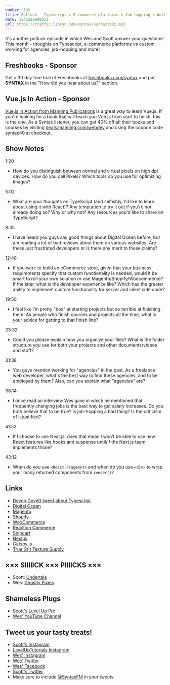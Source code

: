```yaml
---
number: 102
title: Potluck - Typescript × E-commerce platforms × Job-hopping × Working for agencies × more
date: 1545228000031
url: https://traffic.libsyn.com/syntax/Syntaxt102.mp3
---
```


It's another potluck episode in which Wes and Scott answer your questions! This month - thoughts on Typescript, e-commerce platforms vs custom, working for agencies, job-hopping and more!

## Freshbooks - Sponsor

Get a 30 day free trial of Freshbooks at [freshbooks.com/syntax](https://freshbooks.com/syntax) and put **SYNTAX** in the "How did you hear about us?" section.

## Vue.js In Action - Sponsor

[Vue.js in Action from Manning Publications](https://deals.manning.com/webdev) is a great way to learn Vue.js. If you're looking for a book that will teach you Vue.js from start to finish, this is the one. As a Syntax listener, you can get 40% off all their books and courses by visiting [deals.manning.com/webdev](https://deals.manning.com/webdev) and using the coupon code syntax40 at checkout.

## Show Notes

1:20

* How do you distinguish between normal and virtual pixels on high dpi devices. How do you call Pixels? Which tools do you use for optimizing Images?   

5:02

* What are your thoughts on TypeScript (and selfishly, I'd like to learn about using it with React)? Any temptation to try it out if you're not already doing so? Why or why not? Any resources you'd like to share on TypeScript?

8:35

* I have heard you guys say good things about Digital Ocean before, but am reading a lot of bad reviews about them on various websites. Are these just frustrated developers or is there any merit to these claims?

12:48

* If you were to build an eCommerce store, given that your business requirements specify that custom functionality is needed, would it be smart to roll your own solution or use Magento/Shopify/Woocommerce? If the later, what is the developer experience like? Which has the greater ability to implement custom functionality for server and client side code?

19:50

* I feel like I’m pretty "bos" at starting projects but so terrible at finishing them. As people who finish courses and projects all the time, what is your advice for getting to that finish line?

23:32

* Could you please explain how you organize your files? What is the folder structure you use for both your projects and other documents/videos and stuff?

31:38

* You guys mention working for "agencies" in the past. As a freelance web developer, what's the best way to find these agencies, and to be employed by them? Also, can you explain what "agencies" are? 

38:14

* I once read an interview Wes gave in which he mentioned that frequently changing jobs is the best way to get salary increases. Do you both believe that to be true? Is job-hopping a bad thing? Is the criticism of it justified? 

41:53

* If I choose to use Next.js, does that mean I won’t be able to use new React features like hooks and suspense until/if the Next.js team implements those? 

43:12

* When do you use `<React.Fragment>` and when do you use `<div>` to wrap your many returned components from `render()`?

## Links
* [Devon Govett tweet about Typescript](https://twitter.com/devongovett/status/1069317990435311617)
* [Digital Ocean](https://digitalocean.com)
* [Magento](https://magento.com/)
* [Shopify](https://www.shopify.com/)
* [WooCommerce](https://woocommerce.com/)
* [Reaction Commerce](https://www.reactioncommerce.com)
* [Snipcart](https://snipcart.com/)
* [Next.js](https://nextjs.org/)
* [Gatsby.js](https://www.gatsbyjs.org/)
* [True Grit Texture Supply](https://www.truegrittexturesupply.com/)

## ××× SIIIIICK ××× PIIIICKS ×××

* Scott: [Undertale](https://undertale.com/)
* Wes: [Ghostly Pixels](https://ghostlypixels.com)

## Shameless Plugs

* [Scott's Level Up Pro](https://LevelUpTutorials.com/pro)
* [Wes' YouTube Channel](https://www.youtube.com/wesbos)

## Tweet us your tasty treats!

* [Scott's Instagram](https://www.instagram.com/stolinski/)
* [LevelUpTutorials Instagram](https://www.instagram.com/LevelUpTutorials/)
* [Wes' Instagram](https://www.instagram.com/wesbos/)
* [Wes' Twitter](https://twitter.com/wesbos)
* [Wes' Facebook](https://www.facebook.com/wesbos.developer)
* [Scott's Twitter](https://twitter.com/stolinski)
* Make sure to include [@SyntaxFM](https://twitter.com/SyntaxFM) in your tweets
